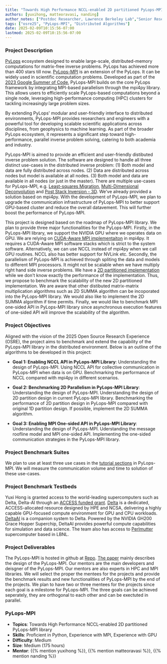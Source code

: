 ```yaml
---
title: "Towards High Performance NCCL-enabled 2D partitioned PyLops-MPI library"
authors: [yuxihong, matteoravasi, nanding]
author_notes: ["Postdoc Researcher, Lawrence Berkeley Lab","Senior Research Advisor, Shearwater GeoServices", "Research Scientist, Lawrence Berkeley Lab"]
tags: ["osre25", "PyLops-MPI", "Distributed Algorithms"]
date: 2025-02-09T10:15:56-07:00
lastmod: 2025-02-09T10:15:56-07:00
---
```


###  Project Description
<!--- PyLops and PyLops-MPI introduction --->
<!--- importance --->
[PyLops](https://github.com/PyLops/pyLops) ecosystem designed to enable large-scale, distributed-memory computations for matrix-free inverse problems. PyLops has achieved more than 400 stars till now. [PyLops-MPI](https://github.com/PyLops/pyLops-mpi) is an extension of the PyLops. It can be widely used in scientific computation problems. Developed as part of the [2023 Google Summer of Code](https://summerofcode.withgoogle.com/archive/2023/projects/eNJTJO25), PyLops-MPI builds on the core PyLops framework by integrating MPI-based parallelism through the mpi4py library. This allows users to efficiently scale PyLops-based computations beyond a single node, leveraging high-performance computing (HPC) clusters for tackling increasingly large problem sizes.

By extending PyLops' modular and user-friendly interface to distributed environments, PyLops-MPI provides researchers and engineers with a powerful tool for developing scalable scientific applications across disciplines, from geophysics to machine learning. As part of the broader PyLops ecosystem, it represents a significant step toward high-performance, parallel inverse problem solving, catering to both academia and industry. 

PyLops-MPI is aimed to provide an efficient and user-friendly distibuted inverse problem solution. The software are designed to handle all three distinct use-cases in the distributed inverse problem: (1) Both model and data are fully distributed across nodes. (2) Data are distributed across nodes but model is available at all nodes. (3) Both model and data are available in all nodes (or just in the master). There are multiple use-cases for PyLops-MPI, e.g. [Least-squares Migration](https://pylops.github.io/pylops-mpi/tutorials/lsm.html#sphx-glr-tutorials-lsm-py), [Multi-Dimensional Deconvolution](https://pylops.github.io/pylops-mpi/tutorials/mdd.html#sphx-glr-tutorials-mdd-py) and [Post Stack Inversion - 3D](https://pylops.github.io/pylops-mpi/tutorials/poststack.html#sphx-glr-tutorials-poststack-py). We've already provided a solution based on mpi4py. With the development of PyLops-MPI, we plan to upgrade the communication infrastructure of PyLops-MPI to better support GPU-based cluster and reduce the overall datavement. This will further boost the performance of PyLops-MPI. 

This project is designed based on the roadmap of PyLops-MPI library. We plan to provide three major functionalities for the PyLops-MPI. Firstly, in the PyLops-MPI library, we support the NVIDIA GPU where we operates data on GPU. We are relying on [CUDA-Aware MPI implementaiton](https://mpi4py.readthedocs.io/en/stable/tutorial.html#gpu-aware-mpi-python-gpu-arrays) in mpi4py. It requires a CUDA-Aware MPI software stacks which is strict to the system software. Alternatively, we can use NCCL instead of mpi4py when we call GPU routines. NCCL also has better support for NVLink etc. Secondly, the parallelism of PyLops-MPI is achieved through spliting the data and models to different MPI processors. It might not be scalable when we have multiply right hand side inverse problems. We have a [2D partitioned implementation](https://github.com/PyLops/pylops-mpi/issues/113) while we don't know exactly the performance of the implementation. Thus, we propose to benchmark the scalability of the new 2D partitioned implementation. We are aware that other distibuted matrix-matrix multiplication algorithms such as 2D SUMMA algorithm can be incoporated into the PyLops-MPI library. We would also like to implement the 2D SUMMA algorithm if time permits. Finally, we would like to benchmark MPI one-sided API in PyLops-MPI library since asynchronous execution features of one-sided API will improve the scalability of the algorithm. 

### Project Objectives
<!--- Our goal 2D parallisem, NCCL, one-sided MPI --->
Aligned with the vision of the 2025 Open Source Research Experience (OSRE), the project aims to benchmark and extend the capability of the PyLops-MPI library in the distributed environment. Below is an outline of the algorithms to be developed in this project: 


- **Goal 1: Enabling NCCL API in PyLops-MPI Library**: Understanding the design of PyLops-MPI. Using NCCL API for collective communication in PyLops-MPI when data is on GPU. Benchmarking the performance of NCCL compared with mpi4py in different scenarios. 

- **Goal 2: Benchmarking 2D Parallelism in PyLops-MPI Library**: Understanding the design of PyLops-MPI. Understanding the design of 2D partition design in current PyLops-MPI library. Benchmarking the performance of 2D partition design in PyLops-MPI compared with original 1D partition design. If possible, implement the 2D SUMMA algorithm. 

- **Goal 3: Enabling MPI One-sided API in PyLops-MPI Library**: Understanding the design of PyLops-MPI. Uderstanding the message roofline model and MPI one-sided API. Implementing the one-sided communication strategies in the PyLops-MPI library.

### Project Benchmark Suites
We plan to use at least three use cases in the [tutorial sections](https://pylops.github.io/pylops-mpi/tutorials/) in PyLops-MPI. We will measure the communication volume and time to solution of these use-cases.

### Project Benchmark Testbeds
Yuxi Hong is granted access to the world-leading supercomputers such as Delta, Delta-AI through an [ACCESS funded grant](https://www.xras.org/public/requests/193551-ACCESS-CIS250038). [Delta](https://docs.ncsa.illinois.edu/systems/delta/en/latest/) is a dedicated, ACCESS-allocated resource designed by HPE and NCSA, delivering a highly capable GPU-focused compute environment for GPU and CPU workloads. [DeltaAI](https://docs.ncsa.illinois.edu/systems/deltaai/en/latest/) is a companion system to Delta. Powered by the NVIDIA GH200 Grace Hopper Superchip, DeltaAI provides powerful compute capabilities for simulation and data science. The team also has access to [Perlmutter](https://docs.nersc.gov/systems/perlmutter/architecture/) supercomputer based in LBNL. 


### Project Deliverables
The PyLops-MPI is hosted in github at [Repo](https://github.com/PyLops/pyLops-mpi). [The paper](https://joss.theoj.org/papers/10.21105/joss.07512) mainly describes the design of the PyLops-MPI. Our mentors are the main developers and deisgner of the PyLops-MPI. Our mentors are also experts in HPC and MPI libraries. We will select the proper the mentees for the projects and provide the benchmark results and new functionalities of PyLops-MPI by the end of the projects.
We plan to have two or three mentees for the projects since each goal is a milestone for PyLops-MPI. The three goals can be achieved seperately, they are orthogonal to each other and can be exectuted in parallel. 

### PyLops-MPI

- **Topics**: Towards High Performance NCCL-enabled 2D partitioned PyLops-MPI library
- **Skills**: Proficient in Python, Experience with MPI, Experience with GPU
- **Difficulty**: Medium
- **Size**: Medium (175 hours)
- **Mentor**: {{% mention yuxihong %}}, {{% mention matteoravasi %}}, {{% mention nanding %}}



